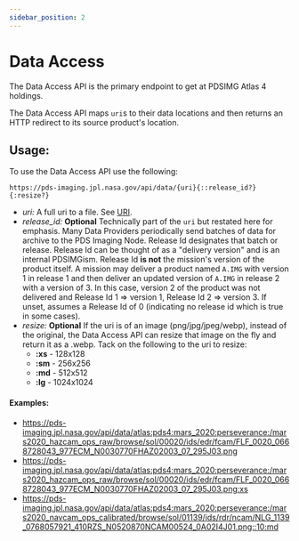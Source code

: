 ```yaml
---
sidebar_position: 2
---
```


# Data Access

The Data Access API is the primary endpoint to get at PDSIMG Atlas 4 holdings.

The Data Access API maps `uri`s to their data locations and then returns an HTTP redirect to its source product's location.

## Usage:

To use the Data Access API use the following:

```
https://pds-imaging.jpl.nasa.gov/api/data/{uri}{::release_id?}{:resize?}
```

- _uri:_ A full uri to a file. See [URI](./uri).
- _release_id:_ **Optional** Technically part of the `uri` but restated here for emphasis. Many Data Providers periodically send batches of data for archive to the PDS Imaging Node. Release Id designates that batch or release. Release Id can be thought of as a "delivery version" and is an internal PDSIMGism. Release Id **is not** the mission's version of the product itself. A mission may deliver a product named `A.IMG` with version 1 in release 1 and then deliver an updated version of `A.IMG` in release 2 with a version of 3. In this case, version 2 of the product was not delivered and Release Id 1 => version 1, Release Id 2 => version 3. If unset, assumes a Release Id of 0 (indicating no release id which is true in some cases).
- _resize:_ **Optional** If the uri is of an image (png/jpg/jpeg/webp), instead of the original, the Data Access API can resize that image on the fly and return it as a .webp. Tack on the following to the uri to resize:
  - **:xs** - 128x128
  - **:sm** - 256x256
  - **:md** - 512x512
  - **:lg** - 1024x1024

#### Examples:

- https://pds-imaging.jpl.nasa.gov/api/data/atlas:pds4:mars_2020:perseverance:/mars2020_hazcam_ops_raw/browse/sol/00020/ids/edr/fcam/FLF_0020_0668728043_977ECM_N0030770FHAZ02003_07_295J03.png
- https://pds-imaging.jpl.nasa.gov/api/data/atlas:pds4:mars_2020:perseverance:/mars2020_hazcam_ops_raw/browse/sol/00020/ids/edr/fcam/FLF_0020_0668728043_977ECM_N0030770FHAZ02003_07_295J03.png:xs
- https://pds-imaging.jpl.nasa.gov/api/data/atlas:pds4:mars_2020:perseverance:/mars2020_navcam_ops_calibrated/browse/sol/01139/ids/rdr/ncam/NLG_1139_0768057921_410RZS_N0520870NCAM00524_0A02I4J01.png::10:md
